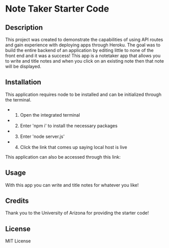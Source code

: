 # Note Taker Starter Code

## Description

This project was created to demonstrate the capabilities of using API routes and gain experience with deploying apps through Heroku. The goal was to build the entire backend of an application by editing little to none of the front end and it was a success! This app is a notetaker app that allows you to write and title notes and when you click on an existing note then that note will be displayed. 

## Installation

This application requires node to be installed and can be initialized through the terminal. 
- 1) Open the integrated terminal
- 2) Enter 'npm i' to install the necessary packages
- 3) Enter 'node server.js' 
- 4) Click the link that comes up saying local host is live

This application can also be accessed through this link: 

## Usage 

With this app you can write and title notes for whatever you like! 

## Credits

Thank you to the University of Arizona for providing the starter code! 

## License

MIT License